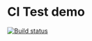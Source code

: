 # CI Test demo

[![Build status](https://ci.appveyor.com/api/projects/status/k3j02ovws6owgnh5?svg=true)](https://ci.appveyor.com/project/AnytaLeon/typescript)